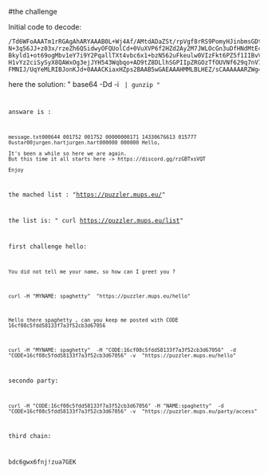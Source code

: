 #the challenge

Initial code to decode:
```
/Td6WFoAAATm1rRGAgAhARYAAAB0L+Wj4Af/AMtdADaZSt/rpVgf8rRS9PomyHJinbmsGDtb
N+3q56JJ+z03x/rzeZh6QSidwyOFQUolCd+0VuXVP6f2HZd2Ay2M7JWLOcGn3uDfHNdMtE4/
Bkyld1+ot69ogMbv1eY7i9Y2PqallTXt4vbc6x1+bzN562uFkeulw0VIzFkt6PZ5f1IIBvVo
H1vYz2ciSySyX8QAWxOg3ejJYH543Wqbqo+AD9tZ8DLlhSGPIIpZRGOzTfOUVNf629q7nV7Y
FMNIJ/UqYeMLRIBJonKJd+0AAACKiaxHZps2BAAB5wGAEAAAHMMLBLHEZ/sCAAAAAARZWg==
```
here the solution:
"  base64 -Dd -i <code> | gunzip "

answare is :
```
message.txt000644 001752 001752 00000000171 14330676613 015777 0ustar00jurgen.hartjurgen.hart000000 000000 Hello,

It's been a while so here we are again.
But this time it all starts here -> https://discord.gg/rzGBTxsVQT

Enjoy
```

the mached list : "https://puzzler.mups.eu/"

the list is: " curl https://puzzler.mups.eu/list"

first challenge hello:

```
You did not tell me your name, so how can I greet you ?
```
`curl -H "MYNAME: spaghetty"  "https://puzzler.mups.eu/hello"`

`Hello there spaghetty , can you keep me posted with CODE 16cf08c5fdd58133f7a3f52cb3d67056 `

`curl -H "MYNAME: spaghetty"  -H "CODE:16cf08c5fdd58133f7a3f52cb3d67056"  -d "CODE=16cf08c5fdd58133f7a3f52cb3d67056" -v  "https://puzzler.mups.eu/hello"`


secondo party:

`curl -H "CODE:16cf08c5fdd58133f7a3f52cb3d67056" -H "NAME:spaghetty"  -d "CODE=16cf08c5fdd58133f7a3f52cb3d67056" -v  "https://puzzler.mups.eu/party/access"`

third chain:



bdc6gwx6fnj!zua7GEK